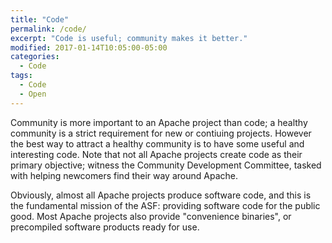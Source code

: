 ```yaml
---
title: "Code"
permalink: /code/
excerpt: "Code is useful; community makes it better."
modified: 2017-01-14T10:05:00-05:00
categories:
  - Code 
tags:
  - Code 
  - Open
---
```


Community is more important to an Apache project than code; a healthy community is a strict requirement for new or contiuing projects. However the best way to attract a healthy community is to have some useful and interesting code. Note that not all Apache projects create code as their primary objective; witness the Community Development Committee, tasked with helping newcomers find their way around Apache.

Obviously, almost all Apache projects produce software code, and this is the fundamental mission of the ASF: providing software code for the public good.  Most Apache projects also provide "convenience binaries", or precompiled software products ready for use.
